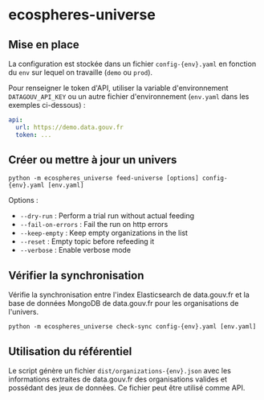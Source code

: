 # ecospheres-universe

## Mise en place

La configuration est stockée dans un fichier `config-{env}.yaml` en fonction du `env` sur lequel on travaille (`demo` ou `prod`).

Pour renseigner le token d'API, utiliser la variable d'environnement `DATAGOUV_API_KEY` ou un autre fichier d'environnement (`env.yaml` dans les exemples ci-dessous) :

```yaml
api:
  url: https://demo.data.gouv.fr
  token: ...
```

## Créer ou mettre à jour un univers

```shell
python -m ecospheres_universe feed-universe [options] config-{env}.yaml [env.yaml]
```

Options :
- `--dry-run` : Perform a trial run without actual feeding
- `--fail-on-errors` : Fail the run on http errors
- `--keep-empty` : Keep empty organizations in the list
- `--reset` : Empty topic before refeeding it
- `--verbose` : Enable verbose mode

## Vérifier la synchronisation

Vérifie la synchronisation entre l'index Elasticsearch de data.gouv.fr et la base de données MongoDB de data.gouv.fr pour les organisations de l'univers.

```shell
python -m ecospheres_universe check-sync config-{env}.yaml [env.yaml]
```


## Utilisation du référentiel

Le script génère un fichier `dist/organizations-{env}.json` avec les informations extraites de data.gouv.fr des organisations valides et possédant des jeux de données. Ce fichier peut être utilisé comme API.
